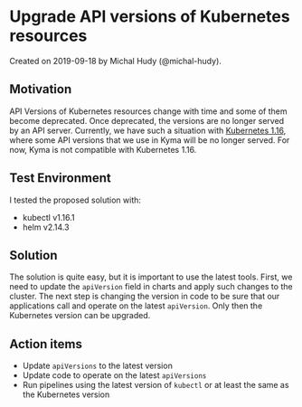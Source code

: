 # Upgrade API versions of Kubernetes resources

Created on 2019-09-18 by Michal Hudy (@michal-hudy).

## Motivation

API Versions of Kubernetes resources change with time and some of them become deprecated. Once deprecated, the versions are no longer served by an API server. Currently, we have such a situation with [Kubernetes 1.16](https://kubernetes.io/blog/2019/07/18/api-deprecations-in-1-16), where some API versions that we use in Kyma will be no longer served. For now, Kyma is not compatible with Kubernetes 1.16.

## Test Environment

I tested the proposed solution with:
 - kubectl v1.16.1
 - helm v2.14.3

## Solution

The solution is quite easy, but it is important to use the latest tools. First,  we need to update the `apiVersion` field in charts and apply such changes to the cluster. The next step is changing the version in code to be sure that our applications call and operate on the latest `apiVersion`. Only then the Kubernetes version can be upgraded.

## Action items

* Update `apiVersions` to the latest version
* Update code to operate on the latest `apiVersions`
* Run pipelines using the latest version of `kubectl` or at least the same as the Kubernetes version
